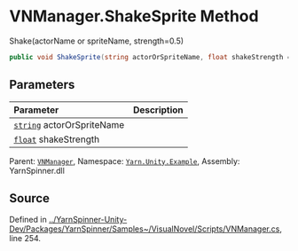 # VNManager.ShakeSprite Method
Shake(actorName or spriteName, strength=0.5)

```csharp
public void ShakeSprite(string actorOrSpriteName, float shakeStrength = 0.5F)
```

## Parameters
|Parameter|Description|
|:---|:---|
|[`string`](https://docs.microsoft.com/dotnet/api/System.String) actorOrSpriteName||
|[`float`](https://docs.microsoft.com/dotnet/api/System.Single) shakeStrength||


<div class="class-metadata">

Parent: [`VNManager`](/api/csharp/yarn.unity.example/vnmanager.md), Namespace: [`Yarn.Unity.Example`](/api/csharp/yarn.unity.example/README.md), Assembly: YarnSpinner.dll
</div>

## Source
Defined in [../YarnSpinner-Unity-Dev/Packages/YarnSpinner/Samples~/VisualNovel/Scripts/VNManager.cs](https://github.com/YarnSpinnerTool/YarnSpinner-Unity//blob/develop/Samples~/VisualNovel/Scripts/VNManager.cs#L254), line 254.
